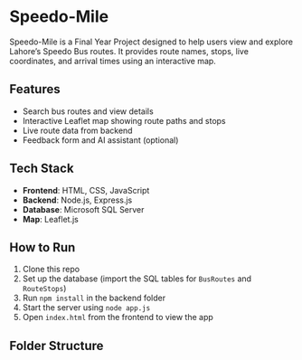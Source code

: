 # Speedo-Mile

Speedo-Mile is a Final Year Project designed to help users view and explore Lahore’s Speedo Bus routes. It provides route names, stops, live coordinates, and arrival times using an interactive map.

## Features

- Search bus routes and view details  
- Interactive Leaflet map showing route paths and stops  
- Live route data from backend  
- Feedback form and AI assistant (optional)

## Tech Stack

- **Frontend**: HTML, CSS, JavaScript  
- **Backend**: Node.js, Express.js  
- **Database**: Microsoft SQL Server  
- **Map**: Leaflet.js

## How to Run

1. Clone this repo  
2. Set up the database (import the SQL tables for `BusRoutes` and `RouteStops`)  
3. Run `npm install` in the backend folder  
4. Start the server using `node app.js`  
5. Open `index.html` from the frontend to view the app

## Folder Structure

